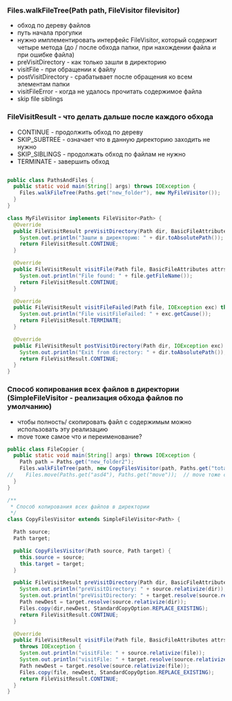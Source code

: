 ### Files.walkFileTree(Path path, FileVisitor filevisitor)

- обход по дереву файлов
- путь начала прогулки
- нужно имплементировать интерфейс FileVisitor, который содержит четыре метода (до / после обхода папки, при нахождении файла и при ошибке файла)
- preVisitDirectory - как только зашли в директорию
- visitFile - при обращении к файлу
- postVisitDirectory - срабатывает после обращения ко всем элементам папки
- visitFileError - когда не удалось прочитать содержимое файла
- skip file siblings

### FileVisitResult - что делать дальше после каждого обхода
- CONTINUE - продолжить обход по дереву
- SKIP_SUBTREE - означает что в данную директорию заходить не нужно
- SKIP_SIBLINGS - продолжать обход по файлам не нужно
- TERMINATE - завершить обход
```Java

public class PathsAndFiles {
  public static void main(String[] args) throws IOException {
    Files.walkFileTree(Paths.get("new_folder"), new MyFileVisitor());
  }
}

class MyFileVisitor implements FileVisitor<Path> {
  @Override
  public FileVisitResult preVisitDirectory(Path dir, BasicFileAttributes attrs) throws IOException {
    System.out.println("Зашли в директорию: " + dir.toAbsolutePath());
    return FileVisitResult.CONTINUE;
  }

  @Override
  public FileVisitResult visitFile(Path file, BasicFileAttributes attrs) throws IOException {
    System.out.println("File found: " + file.getFileName());
    return FileVisitResult.CONTINUE;
  }

  @Override
  public FileVisitResult visitFileFailed(Path file, IOException exc) throws IOException {
    System.out.println("File visitFileFailed: " + exc.getCause());
    return FileVisitResult.TERMINATE;
  }

  @Override
  public FileVisitResult postVisitDirectory(Path dir, IOException exc) throws IOException {
    System.out.println("Exit from directory: " + dir.toAbsolutePath());
    return FileVisitResult.CONTINUE;
  }
}
```


### Способ копирования всех файлов в директории (SimpleFileVisitor - реализация обхода файлов по умолчанию)
- чтобы полность/ скопировать файл с содержимым можно использовать эту реализацию
- move тоже самое что и переименование?
```Java
public class FileCopier {
  public static void main(String[] args) throws IOException {
    Path path = Paths.get("new_folder2");
    Files.walkFileTree(path, new CopyFilesVisitor(path, Paths.get("total_copy")));
//    Files.move(Paths.get("asd4"), Paths.get("move"));  // move тоже самое что и переименование
  }
}

/**
 * Способ копирования всех файлов в директории
 */
class CopyFilesVisitor extends SimpleFileVisitor<Path> {

  Path source;
  Path target;

  public CopyFilesVisitor(Path source, Path target) {
    this.source = source;
    this.target = target;
  }

  public FileVisitResult preVisitDirectory(Path dir, BasicFileAttributes attrs) throws IOException {
    System.out.println("preVisitDirectory: " + source.relativize(dir));                  // name
    System.out.println("preVisitDirectory: " + target.resolve(source.relativize(dir)));  // new name
    Path newDest = target.resolve(source.relativize(dir));             // new full dst
    Files.copy(dir,newDest, StandardCopyOption.REPLACE_EXISTING);
    return FileVisitResult.CONTINUE;
  }

  @Override
  public FileVisitResult visitFile(Path file, BasicFileAttributes attrs)
    throws IOException {
    System.out.println("visitFile: " + source.relativize(file));                  // name
    System.out.println("visitFile: " + target.resolve(source.relativize(file)));  // new name
    Path newDest = target.resolve(source.relativize(file));
    Files.copy(file, newDest, StandardCopyOption.REPLACE_EXISTING);
    return FileVisitResult.CONTINUE;
  }
}
```
